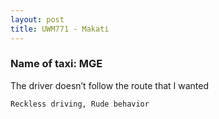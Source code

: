 ```yaml
---
layout: post
title: UWM771 - Makati
---
```


### Name of taxi: MGE

The driver doesn’t follow the route that I wanted

```Reckless driving, Rude behavior```
